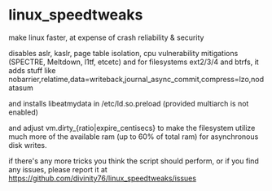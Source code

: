 # linux_speedtweaks
make linux faster, at expense of crash reliability &amp; security

disables aslr, kaslr, page table isolation, cpu vulnerability mitigations (SPECTRE, Meltdown, l1tf, etcetc) and for filesystems ext2/3/4 and btrfs, it adds stuff like nobarrier,relatime,data=writeback,journal_async_commit,compress=lzo,nodatasum

and installs libeatmydata in /etc/ld.so.preload (provided multiarch is not enabled)

and adjust vm.dirty_{ratio|expire_centisecs} to make the filesystem utilize much more of the available ram (up to 60% of total ram) for asynchronous disk writes.

if there's any more tricks you think the script should perform, or if you find any issues, please report it at https://github.com/divinity76/linux_speedtweaks/issues
